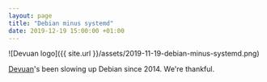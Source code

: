 ```yaml
---
layout: page
title: "Debian minus systemd"
date: 2019-12-19 15:00:00 +01:00
---
```


![Devuan logo]({{ site.url }}/assets/2019-11-19-debian-minus-systemd.png)

[Devuan](https://devuan.org)'s been slowing up Debian since 2014. We're thankful.
